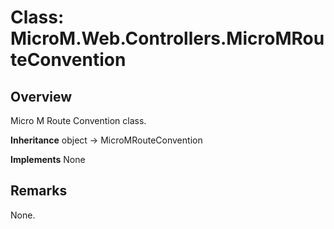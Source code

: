 # Class: MicroM.Web.Controllers.MicroMRouteConvention
## Overview
Micro M Route Convention class.

**Inheritance**
object -> MicroMRouteConvention

**Implements**
None

## Remarks
None.


